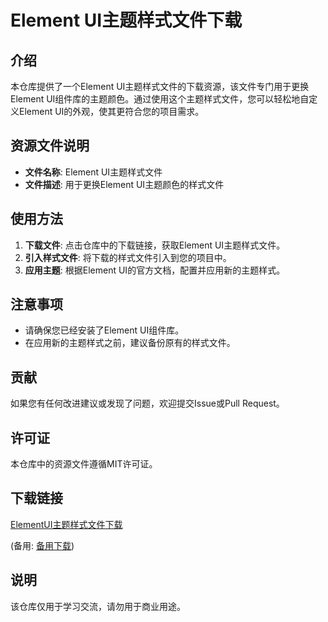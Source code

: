 # Element UI主题样式文件下载

## 介绍

本仓库提供了一个Element UI主题样式文件的下载资源，该文件专门用于更换Element UI组件库的主题颜色。通过使用这个主题样式文件，您可以轻松地自定义Element UI的外观，使其更符合您的项目需求。

## 资源文件说明

- **文件名称**: Element UI主题样式文件
- **文件描述**: 用于更换Element UI主题颜色的样式文件

## 使用方法

1. **下载文件**: 点击仓库中的下载链接，获取Element UI主题样式文件。
2. **引入样式文件**: 将下载的样式文件引入到您的项目中。
3. **应用主题**: 根据Element UI的官方文档，配置并应用新的主题样式。

## 注意事项

- 请确保您已经安装了Element UI组件库。
- 在应用新的主题样式之前，建议备份原有的样式文件。

## 贡献

如果您有任何改进建议或发现了问题，欢迎提交Issue或Pull Request。

## 许可证

本仓库中的资源文件遵循MIT许可证。

## 下载链接
[ElementUI主题样式文件下载](https://pan.quark.cn/s/98221826103c) 

(备用: [备用下载](https://pan.baidu.com/s/1sM6H7uIScwd7oYYU7uuK-g?pwd=1223))

## 说明

该仓库仅用于学习交流，请勿用于商业用途。
